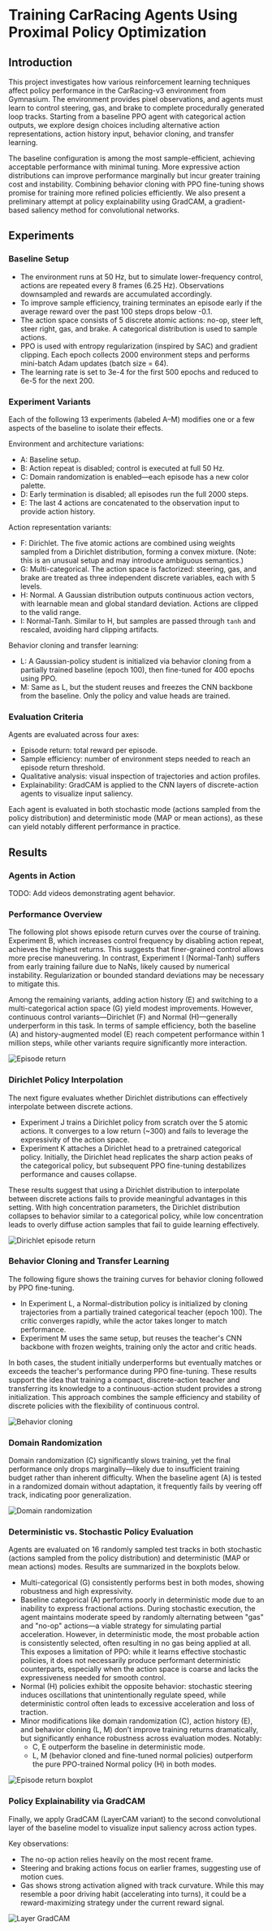 # Training CarRacing Agents Using Proximal Policy Optimization

## Introduction

This project investigates how various reinforcement learning techniques affect policy performance in the CarRacing-v3 environment from Gymnasium. The environment provides pixel observations, and agents must learn to control steering, gas, and brake to complete procedurally generated loop tracks. Starting from a baseline PPO agent with categorical action outputs, we explore design choices including alternative action representations, action history input, behavior cloning, and transfer learning.

The baseline configuration is among the most sample-efficient, achieving acceptable performance with minimal tuning. More expressive action distributions can improve performance marginally but incur greater training cost and instability. Combining behavior cloning with PPO fine-tuning shows promise for training more refined policies efficiently. We also present a preliminary attempt at policy explainability using GradCAM, a gradient-based saliency method for convolutional networks.

## Experiments

### Baseline Setup

- The environment runs at 50 Hz, but to simulate lower-frequency control, actions are repeated every 8 frames (6.25 Hz). Observations downsampled and rewards are accumulated accordingly.
- To improve sample efficiency, training terminates an episode early if the average reward over the past 100 steps drops below -0.1.
- The action space consists of 5 discrete atomic actions: no-op, steer left, steer right, gas, and brake. A categorical distribution is used to sample actions.
- PPO is used with entropy regularization (inspired by SAC) and gradient clipping. Each epoch collects 2000 environment steps and performs mini-batch Adam updates (batch size = 64).
- The learning rate is set to 3e-4 for the first 500 epochs and reduced to 6e-5 for the next 200.

### Experiment Variants

Each of the following 13 experiments (labeled A–M) modifies one or a few aspects of the baseline to isolate their effects.

Environment and architecture variations:

- A: Baseline setup.
- B: Action repeat is disabled; control is executed at full 50 Hz.
- C: Domain randomization is enabled—each episode has a new color palette.
- D: Early termination is disabled; all episodes run the full 2000 steps.
- E: The last 4 actions are concatenated to the observation input to provide action history.

Action representation variants:

- F: Dirichlet. The five atomic actions are combined using weights sampled from a Dirichlet distribution, forming a convex mixture. (Note: this is an unusual setup and may introduce ambiguous semantics.)
- G: Multi-categorical. The action space is factorized: steering, gas, and brake are treated as three independent discrete variables, each with 5 levels.
- H: Normal. A Gaussian distribution outputs continuous action vectors, with learnable mean and global standard deviation. Actions are clipped to the valid range.
- I: Normal-Tanh. Similar to H, but samples are passed through `tanh` and rescaled, avoiding hard clipping artifacts.

Behavior cloning and transfer learning:

- L: A Gaussian-policy student is initialized via behavior cloning from a partially trained baseline (epoch 100), then fine-tuned for 400 epochs using PPO.
- M: Same as L, but the student reuses and freezes the CNN backbone from the baseline. Only the policy and value heads are trained.

### Evaluation Criteria

Agents are evaluated across four axes:

- Episode return: total reward per episode.
- Sample efficiency: number of environment steps needed to reach an episode return threshold.
- Qualitative analysis: visual inspection of trajectories and action profiles.
- Explainability: GradCAM is applied to the CNN layers of discrete-action agents to visualize input saliency.

Each agent is evaluated in both stochastic mode (actions sampled from the policy distribution) and deterministic mode (MAP or mean actions), as these can yield notably different performance in practice.

## Results

### Agents in Action

TODO: Add videos demonstrating agent behavior.

### Performance Overview

The following plot shows episode return curves over the course of training. Experiment B, which increases control frequency by disabling action repeat, achieves the highest returns. This suggests that finer-grained control allows more precise maneuvering. In contrast, Experiment I (Normal-Tanh) suffers from early training failure due to NaNs, likely caused by numerical instability. Regularization or bounded standard deviations may be necessary to mitigate this.

Among the remaining variants, adding action history (E) and switching to a multi-categorical action space (G) yield modest improvements. However, continuous control variants—Dirichlet (F) and Normal (H)—generally underperform in this task. In terms of sample efficiency, both the baseline (A) and history-augmented model (E) reach competent performance within 1 million steps, while other variants require significantly more interaction.

![Episode return](./images/episode_return.svg)

### Dirichlet Policy Interpolation

The next figure evaluates whether Dirichlet distributions can effectively interpolate between discrete actions.

- Experiment J trains a Dirichlet policy from scratch over the 5 atomic actions. It converges to a low return (~300) and fails to leverage the expressivity of the action space.
- Experiment K attaches a Dirichlet head to a pretrained categorical policy. Initially, the Dirichlet head replicates the sharp action peaks of the categorical policy, but subsequent PPO fine-tuning destabilizes performance and causes collapse.

These results suggest that using a Dirichlet distribution to interpolate between discrete actions fails to provide meaningful advantages in this setting. With high concentration parameters, the Dirichlet distribution collapses to behavior similar to a categorical policy, while low concentration leads to overly diffuse action samples that fail to guide learning effectively.

![Dirichlet episode return](./images/dirichlet_episode_return.svg)

### Behavior Cloning and Transfer Learning

The following figure shows the training curves for behavior cloning followed by PPO fine-tuning.

- In Experiment L, a Normal-distribution policy is initialized by cloning trajectories from a partially trained categorical teacher (epoch 100). The critic converges rapidly, while the actor takes longer to match performance.
- Experiment M uses the same setup, but reuses the teacher's CNN backbone with frozen weights, training only the actor and critic heads.

In both cases, the student initially underperforms but eventually matches or exceeds the teacher's performance during PPO fine-tuning. These results support the idea that training a compact, discrete-action teacher and transferring its knowledge to a continuous-action student provides a strong initialization. This approach combines the sample efficiency and stability of discrete policies with the flexibility of continuous control.

![Behavior cloning](./images/behavior_cloning.svg)

### Domain Randomization

Domain randomization (C) significantly slows training, yet the final performance only drops marginally—likely due to insufficient training budget rather than inherent difficulty. When the baseline agent (A) is tested in a randomized domain without adaptation, it frequently fails by veering off track, indicating poor generalization.

![Domain randomization](./images/domain_randomization.svg)

### Deterministic vs. Stochastic Policy Evaluation

Agents are evaluated on 16 randomly sampled test tracks in both stochastic (actions sampled from the policy distribution) and deterministic (MAP or mean actions) modes. Results are summarized in the boxplots below.

- Multi-categorical (G) consistently performs best in both modes, showing robustness and high expressivity.
- Baseline categorical (A) performs poorly in deterministic mode due to an inability to express fractional actions. During stochastic execution, the agent maintains moderate speed by randomly alternating between "gas" and "no-op" actions—a viable strategy for simulating partial acceleration. However, in deterministic mode, the most probable action is consistently selected, often resulting in no gas being applied at all. This exposes a limitation of PPO: while it learns effective stochastic policies, it does not necessarily produce performant deterministic counterparts, especially when the action space is coarse and lacks the expressiveness needed for smooth control.
- Normal (H) policies exhibit the opposite behavior: stochastic steering induces oscillations that unintentionally regulate speed, while deterministic control often leads to excessive acceleration and loss of traction.
- Minor modifications like domain randomization (C), action history (E), and behavior cloning (L, M) don’t improve training returns dramatically, but significantly enhance robustness across evaluation modes. Notably:
  - C, E outperform the baseline in deterministic mode.
  - L, M (behavior cloned and fine-tuned normal policies) outperform the pure PPO-trained Normal policy (H) in both modes.

![Episode return boxplot](./images/episode_return_boxplot.svg)

### Policy Explainability via GradCAM

Finally, we apply GradCAM (LayerCAM variant) to the second convolutional layer of the baseline model to visualize input saliency across action types.

Key observations:

- The no-op action relies heavily on the most recent frame.
- Steering and braking actions focus on earlier frames, suggesting use of motion cues.
- Gas shows strong activation aligned with track curvature. While this may resemble a poor driving habit (accelerating into turns), it could be a reward-maximizing strategy under the current reward signal.

![Layer GradCAM](./images/layer_grad_cam.svg)

